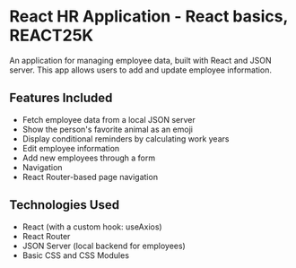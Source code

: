 # React HR Application - React basics, REACT25K

An application for managing employee data, built with React and JSON server. This app allows users to add and update employee information.

## Features Included

- Fetch employee data from a local JSON server
- Show the person's favorite animal as an emoji
- Display conditional reminders by calculating work years
- Edit employee information
- Add new employees through a form
- Navigation
- React Router-based page navigation

## Technologies Used

- React (with a custom hook: useAxios)
- React Router
- JSON Server (local backend for employees)
- Basic CSS and CSS Modules
